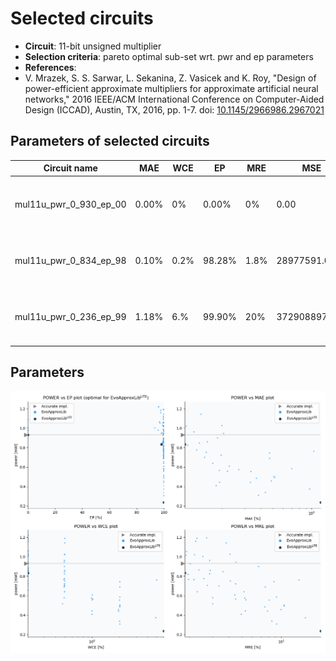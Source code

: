 
Selected circuits
===================
 - **Circuit**: 11-bit unsigned multiplier
 - **Selection criteria**: pareto optimal sub-set wrt. pwr and ep parameters
 - **References**: 
  - V. Mrazek, S. S. Sarwar, L. Sekanina, Z. Vasicek and K. Roy, "Design of power-efficient approximate multipliers for approximate artificial neural networks," 2016 IEEE/ACM International Conference on Computer-Aided Design (ICCAD), Austin, TX, 2016, pp. 1-7. doi: [10.1145/2966986.2967021](https://dx.doi.org/10.1145/2966986.2967021)


Parameters of selected circuits
----------------------------

| Circuit name | MAE | WCE | EP | MRE | MSE | Download |
| --- |  --- | --- | --- | --- | --- | --- | 
| mul11u_pwr_0_930_ep_00 | 0.00% | 0% | 0.00% | 0% | 0.00 |  [[Verilog generic](mul11u_pwr_0_930_ep_00_gen.v)] [[Verilog PDK45](mul11u_pwr_0_930_ep_00_pdk45.v)]  [[C](mul11u_pwr_0_930_ep_00.c)] |
| mul11u_pwr_0_834_ep_98 | 0.10% | 0.2% | 98.28% | 1.8% | 28977591.05 |  [[Verilog generic](mul11u_pwr_0_834_ep_98_gen.v)] [[Verilog PDK45](mul11u_pwr_0_834_ep_98_pdk45.v)]  [[C](mul11u_pwr_0_834_ep_98.c)] |
| mul11u_pwr_0_236_ep_99 | 1.18% | 6.% | 99.90% | 20% | 3729088972.49 |  [[Verilog generic](mul11u_pwr_0_236_ep_99_gen.v)] [[Verilog PDK45](mul11u_pwr_0_236_ep_99_pdk45.v)]  [[C](mul11u_pwr_0_236_ep_99.c)] |
    
Parameters
--------------
![Parameters figure](fig.png)
             